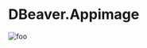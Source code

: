 # DBeaver.Appimage

![foo](https://github.com/nx-appbuild-hub/DBeaver.Appimage//actions/workflows/makefile.yml/badge.svg)
